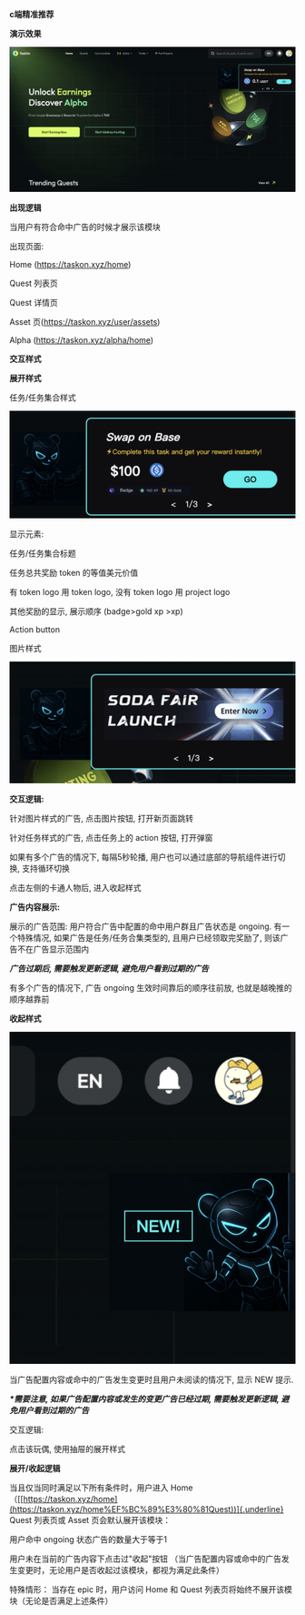 **c端精准推荐**

**演示效果**

![](图片/c端精准推荐/media/image1.png)

**出现逻辑**

当用户有符合命中广告的时候才展示该模块

出现页面:

Home (https://taskon.xyz/home)

Quest 列表页

Quest 详情页

Asset 页(https://taskon.xyz/user/assets)

Alpha (https://taskon.xyz/alpha/home)

**交互样式**

**展开样式**

任务/任务集合样式

![](图片/c端精准推荐/media/image2.png)

显示元素:

任务/任务集合标题

任务总共奖励 token 的等值美元价值

有 token logo 用 token logo, 没有 token logo 用 project logo

其他奖励的显示, 展示顺序 (badge\>gold xp \>xp)

Action button

图片样式

![](图片/c端精准推荐/media/image3.png)

**交互逻辑:**

针对图片样式的广告, 点击图片按钮, 打开新页面跳转

针对任务样式的广告, 点击任务上的 action 按钮, 打开弹窗

如果有多个广告的情况下, 每隔5秒轮播,
用户也可以通过底部的导航组件进行切换, 支持循环切换

点击左侧的卡通人物后, 进入收起样式

**广告内容展示:**

展示的广告范围: 用户符合广告中配置的命中用户群且广告状态是 ongoing.
有一个特殊情况, 如果广告是任务/任务合集类型的, 且用户已经领取完奖励了,
则该广告不在广告显示范围内

***广告过期后, 需要触发更新逻辑, 避免用户看到过期的广告***

有多个广告的情况下, 广告 ongoing 生效时间靠后的顺序往前放,
也就是越晚推的顺序越靠前

**收起样式**

![](图片/c端精准推荐/media/image4.png)

当广告配置内容或命中的广告发生变更时且用户未阅读的情况下, 显示 NEW 提示.

***\*需要注意, 如果广告配置内容或发生的变更广告已经过期,
需要触发更新逻辑, 避免用户看到过期的广告***

交互逻辑:

点击该玩偶, 使用抽屉的展开样式

**展开/收起逻辑**

当且仅当同时满足以下所有条件时，用户进入
Home（[[https://taskon.xyz/home](https://taskon.xyz/home%EF%BC%89%E3%80%81Quest))]{.underline}
Quest 列表页或 Asset 页会默认展开该模块：

用户命中 ongoing 状态广告的数量大于等于1

用户未在当前的广告内容下点击过\"收起\"按钮
（当广告配置内容或命中的广告发生变更时，无论用户是否收起过该模块，都视为满足此条件）

特殊情形： 当存在 epic 时，用户访问 Home 和 Quest
列表页将始终不展开该模块（无论是否满足上述条件）

